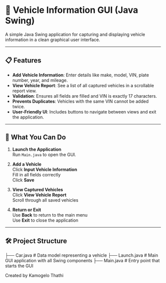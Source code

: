 # 🚗 Vehicle Information GUI (Java Swing)

A simple Java Swing application for capturing and displaying vehicle information in a clean graphical user interface.

---

## 📋 Features

- **Add Vehicle Information**: Enter details like make, model, VIN, plate number, year, and mileage.
- **View Vehicle Report**: See a list of all captured vehicles in a scrollable report view.
- **Validation**: Ensures all fields are filled and VIN is exactly 17 characters.
- **Prevents Duplicates**: Vehicles with the same VIN cannot be added twice.
- **User-Friendly UI**: Includes buttons to navigate between views and exit the application.

---

## 🧾 What You Can Do

1. **Launch the Application**  
   Run `Main.java` to open the GUI.

2. **Add a Vehicle**  
   Click **Input Vehicle Information**  
   Fill in all fields correctly  
   Click **Save**

3. **View Captured Vehicles**  
   Click **View Vehicle Report**  
   Scroll through all saved vehicles

4. **Return or Exit**  
   Use **Back** to return to the main menu  
   Use **Exit** to close the application

---

## 🛠️ Project Structure
├── Car.java # Data model representing a vehicle
├── Launch.java # Main GUI application with all Swing components
├── Main.java # Entry point that starts the GUI

Created by Kamogelo Thathi
